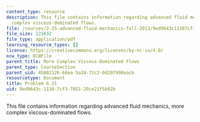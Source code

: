 ```yaml
---
content_type: resource
description: This file contains information regarding advanced fluid mechanics, more
  complex viscous-dominated flows.
file: /courses/2-25-advanced-fluid-mechanics-fall-2013/9ed9643c11387cf3785128ce21f5b92b_MIT2_25F13_Problem6.21.pdf
file_size: 221632
file_type: application/pdf
learning_resource_types: []
license: https://creativecommons.org/licenses/by-nc-sa/4.0/
ocw_type: OCWFile
parent_title: More Complex Viscous-Dominated Flows
parent_type: CourseSection
parent_uid: 45882126-68ea-5a24-72c2-0d207998eacb
resourcetype: Document
title: Problem 6.21
uid: 9ed9643c-1138-7cf3-7851-28ce21f5b92b
---
```

This file contains information regarding advanced fluid mechanics, more complex viscous-dominated flows.
